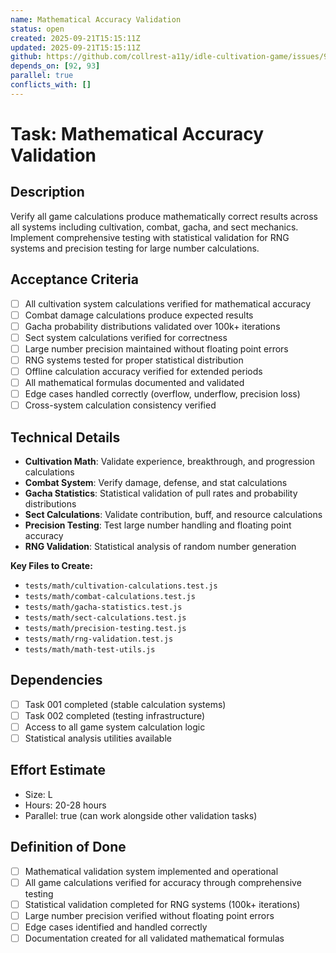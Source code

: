 ```yaml
---
name: Mathematical Accuracy Validation
status: open
created: 2025-09-21T15:15:11Z
updated: 2025-09-21T15:15:11Z
github: https://github.com/collrest-a11y/idle-cultivation-game/issues/95
depends_on: [92, 93]
parallel: true
conflicts_with: []
---
```


# Task: Mathematical Accuracy Validation

## Description
Verify all game calculations produce mathematically correct results across all systems including cultivation, combat, gacha, and sect mechanics. Implement comprehensive testing with statistical validation for RNG systems and precision testing for large number calculations.

## Acceptance Criteria
- [ ] All cultivation system calculations verified for mathematical accuracy
- [ ] Combat damage calculations produce expected results
- [ ] Gacha probability distributions validated over 100k+ iterations
- [ ] Sect system calculations verified for correctness
- [ ] Large number precision maintained without floating point errors
- [ ] RNG systems tested for proper statistical distribution
- [ ] Offline calculation accuracy verified for extended periods
- [ ] All mathematical formulas documented and validated
- [ ] Edge cases handled correctly (overflow, underflow, precision loss)
- [ ] Cross-system calculation consistency verified

## Technical Details
- **Cultivation Math**: Validate experience, breakthrough, and progression calculations
- **Combat System**: Verify damage, defense, and stat calculations
- **Gacha Statistics**: Statistical validation of pull rates and probability distributions
- **Sect Calculations**: Validate contribution, buff, and resource calculations
- **Precision Testing**: Test large number handling and floating point accuracy
- **RNG Validation**: Statistical analysis of random number generation

**Key Files to Create:**
- `tests/math/cultivation-calculations.test.js`
- `tests/math/combat-calculations.test.js`
- `tests/math/gacha-statistics.test.js`
- `tests/math/sect-calculations.test.js`
- `tests/math/precision-testing.test.js`
- `tests/math/rng-validation.test.js`
- `tests/math/math-test-utils.js`

## Dependencies
- [ ] Task 001 completed (stable calculation systems)
- [ ] Task 002 completed (testing infrastructure)
- [ ] Access to all game system calculation logic
- [ ] Statistical analysis utilities available

## Effort Estimate
- Size: L
- Hours: 20-28 hours
- Parallel: true (can work alongside other validation tasks)

## Definition of Done
- [ ] Mathematical validation system implemented and operational
- [ ] All game calculations verified for accuracy through comprehensive testing
- [ ] Statistical validation completed for RNG systems (100k+ iterations)
- [ ] Large number precision verified without floating point errors
- [ ] Edge cases identified and handled correctly
- [ ] Documentation created for all validated mathematical formulas